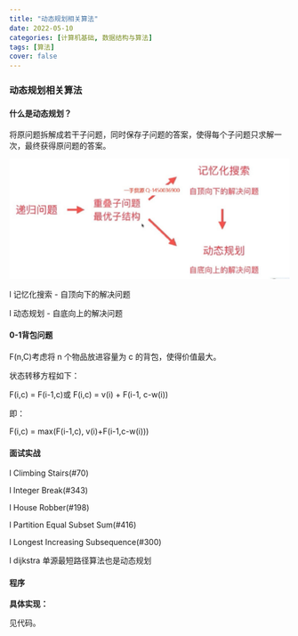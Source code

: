 ```yaml
---
title: "动态规划相关算法"
date: 2022-05-10
categories: [计算机基础, 数据结构与算法]
tags: [算法]
cover: false
---
```


### 动态规划相关算法

#### 什么是动态规划？

将原问题拆解成若干子问题，同时保存子问题的答案，使得每个子问题只求解一次，最终获得原问题的答案。

![img](https://raw.githubusercontent.com/shershon1991/picImgBed/master/dataStructAndAlgorithm/wps76Y29m.jpg)

l 记忆化搜索 - 自顶向下的解决问题

l 动态规划 - 自底向上的解决问题

#### 0-1背包问题

F(n,C)考虑将 n 个物品放进容量为 c 的背包，使得价值最大。

状态转移方程如下：

F(i,c) = F(i-1,c)或 F(i,c) = v(i) + F(i-1, c-w(i))

即：

F(i,c) = max(F(i-1,c), v(i)+F(i-1,c-w(i)))

#### 面试实战

l Climbing Stairs(#70)

l Integer Break(#343)

l House Robber(#198)

l Partition Equal Subset Sum(#416)

l Longest Increasing Subsequence(#300)

l dijkstra 单源最短路径算法也是动态规划

#### 程序

**具体实现：**

见代码。